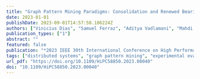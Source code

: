 ```yaml
---
title: "Graph Pattern Mining Paradigms: Consolidation and Renewed Bearing"
date: 2023-01-01
publishDate: 2023-09-01T14:57:50.186224Z
authors: ["Vinicius Dias", "Samuel Ferraz", "Aditya Vadlamani", "Mahdi Erfanian", "Carlos H. C. Teixeira", "Dorgival Guedes", "Wagner Meira Jr.", "Srinivasan Parthasarathy"]
publication_types: ["1"]
abstract: ""
featured: false
publication: "*2023 IEEE 30th International Conference on High Performance Computing, Data, and Analytics (HiPC)*"
tags: ["distributed systems", "graph pattern mining", "experimental evaluation"]
url_pdf: "https://doi.org/10.1109/HiPC58850.2023.00040"
doi: "10.1109/HiPC58850.2023.00040"
---
```



